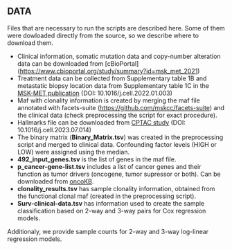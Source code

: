 ## DATA

Files that are necessary to run the scripts are described here. Some of them were dowloaded directly from the source, so we describe where to download them.

* Clinical information, somatic mutation data and copy-number alteration data can be downloaded from [cBioPortal] (https://www.cbioportal.org/study/summary?id=msk_met_2021)
* Treatment data can be collected from Supplementary table 1B and metastatic biopsy location data from Supplementary table 1C in the [MSK-MET publication](https://www.sciencedirect.com/science/article/pii/S0092867422000034?via%3Dihub) (DOI: 10.1016/j.cell.2022.01.003)
* Maf with clonality information is created by merging the maf file annotated with facets-suite (https://github.com/mskcc/facets-suite) and the clinical data (check preprocessing the script for exact procedure).
* Hallmarks file can be downloaded from [CPTAC study](https://www.cell.com/cell/fulltext/S0092-8674%2823%2900780-8?dgcid=raven_jbs_aip_email) (DOI: 10.1016/j.cell.2023.07.014)
* The binary matrix (**Binary_Matrix.tsv**) was created in the preprocessing script and merged to clinical data. Confounding factor levels (HIGH or LOW) were assigned using the median.
* **492_input_genes.tsv** is the list of genes in the maf file.
* **p_cancer-gene-list.tsv** includes a list of cancer genes and their function as tumor drivers (oncogene, tumor supressor or both). Can be downloaded from [oncoKB](https://www.oncokb.org/cancer-genes).
* **clonality_results.tsv** has sample clonality information, obtained from the functional clonal maf (created in the preprocessing script).
* **Surv-clinical-data.tsv** has information used to create the sample classification based on 2-way and 3-way pairs for Cox regression models.

Additionaly, we provide sample counts for 2-way and 3-way log-linear regression models.